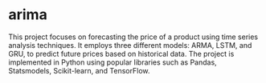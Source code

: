 # arima
This project focuses on forecasting the price of a product using time series analysis techniques. It employs three different models: ARMA, LSTM, and GRU, to predict future prices based on historical data. The project is implemented in Python using popular libraries such as Pandas, Statsmodels, Scikit-learn, and TensorFlow.
